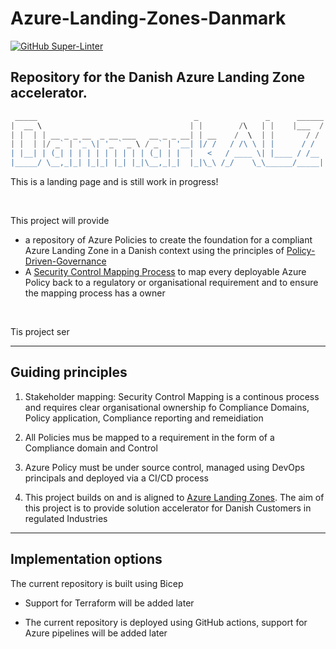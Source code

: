 # Azure-Landing-Zones-Danmark

[![GitHub Super-Linter](https://github.com/Azure-Landing-Zones-Danmark/Azure-Landing-Zones-Danmark/actions/workflows/linter.yml/badge.svg)](https://github.com/marketplace/actions/super-linter)

## Repository for the Danish Azure Landing Zone accelerator. 

```powershell
 _____                                   _               _      ______
|  __ \                                 | |        /\   | |    |___  /
| |  | | __ _ _ __  _ __ ___   __ _ _ __| | __    /  \  | |       / / 
| |  | |/ _` | '_ \| '_ ` _ \ / _` | '__| |/ /   / /\ \ | |      / /  
| |__| | (_| | | | | | | | | | (_| | |  |   <   / ____ \| |____ / /__ 
|_____/ \__,_|_| |_|_| |_| |_|\__,_|_|  |_|\_\ /_/    \_\______/_____|

```
This is a landing page and is still work in progress!

&nbsp;
&nbsp;

This project will provide 
- a repository of Azure Policies to create the foundation for a compliant Azure Landing Zone in a Danish context using the principles of [Policy-Driven-Governance](https://learn.microsoft.com/en-gb/azure/cloud-adoption-framework/ready/landing-zone/design-principles#policy-driven-governance)  
- A [Security Control Mapping Process](docs/SecurityControlMapping.md) to map every deployable Azure Policy back to a regulatory or organisational requirement and to ensure the mapping process has a owner

&nbsp;
&nbsp;

Tis project ser

---

## Guiding principles

1. Stakeholder mapping: Security Control Mapping is a continous process and requires clear organisational ownership fo Compliance Domains, Policy application, Compliance reporting and remeidiation 

2. All Policies mus be mapped to a requirement in the form of a Compliance domain and Control

3. Azure Policy must be under source control, managed using DevOps principals and deployed via a CI/CD process 

4. This project builds on and is aligned to [Azure Landing Zones](https://github.com/Azure/Enterprise-Scale). The aim of this project is to provide solution accelerator for Danish Customers in regulated Industries 

 ---

## Implementation options 

The current repository is built using Bicep 

- Support for Terraform will be added later 

- The current repository is deployed using GitHub actions, support for Azure pipelines will be added later 

 